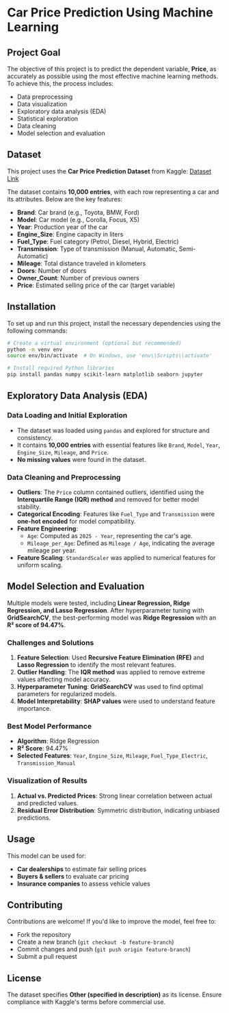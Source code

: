 # Car Price Prediction Using Machine Learning

## Project Goal

The objective of this project is to predict the dependent variable, **Price**, as accurately as possible using the most effective machine learning methods. To achieve this, the process includes:

- Data preprocessing
- Data visualization
- Exploratory data analysis (EDA)
- Statistical exploration
- Data cleaning
- Model selection and evaluation

## Dataset

This project uses the **Car Price Prediction Dataset** from Kaggle: [Dataset Link](https://www.kaggle.com/datasets/asinow/car-price-dataset/data)

The dataset contains **10,000 entries**, with each row representing a car and its attributes. Below are the key features:

- **Brand**: Car brand (e.g., Toyota, BMW, Ford)
- **Model**: Car model (e.g., Corolla, Focus, X5)
- **Year**: Production year of the car
- **Engine\_Size**: Engine capacity in liters
- **Fuel\_Type**: Fuel category (Petrol, Diesel, Hybrid, Electric)
- **Transmission**: Type of transmission (Manual, Automatic, Semi-Automatic)
- **Mileage**: Total distance traveled in kilometers
- **Doors**: Number of doors
- **Owner\_Count**: Number of previous owners
- **Price**: Estimated selling price of the car (target variable)

## Installation

To set up and run this project, install the necessary dependencies using the following commands:

```bash
# Create a virtual environment (optional but recommended)
python -m venv env
source env/bin/activate  # On Windows, use 'env\\Scripts\\activate'

# Install required Python libraries
pip install pandas numpy scikit-learn matplotlib seaborn jupyter
```

## Exploratory Data Analysis (EDA)

### Data Loading and Initial Exploration

- The dataset was loaded using `pandas` and explored for structure and consistency.
- It contains **10,000 entries** with essential features like `Brand`, `Model`, `Year`, `Engine_Size`, `Mileage`, and `Price`.
- **No missing values** were found in the dataset.

### Data Cleaning and Preprocessing

- **Outliers**: The `Price` column contained outliers, identified using the **Interquartile Range (IQR) method** and removed for better model stability.
- **Categorical Encoding**: Features like `Fuel_Type` and `Transmission` were **one-hot encoded** for model compatibility.
- **Feature Engineering**:
  - `Age`: Computed as `2025 - Year`, representing the car's age.
  - `Mileage_per_Age`: Defined as `Mileage / Age`, indicating the average mileage per year.
- **Feature Scaling**: `StandardScaler` was applied to numerical features for uniform scaling.

## Model Selection and Evaluation

Multiple models were tested, including **Linear Regression, Ridge Regression, and Lasso Regression**. After hyperparameter tuning with **GridSearchCV**, the best-performing model was **Ridge Regression** with an **R² score of 94.47%**.

### Challenges and Solutions

1. **Feature Selection**: Used **Recursive Feature Elimination (RFE)** and **Lasso Regression** to identify the most relevant features.
2. **Outlier Handling**: The **IQR method** was applied to remove extreme values affecting model accuracy.
3. **Hyperparameter Tuning**: **GridSearchCV** was used to find optimal parameters for regularized models.
4. **Model Interpretability**: **SHAP values** were used to understand feature importance.

### Best Model Performance

- **Algorithm**: Ridge Regression
- **R² Score**: 94.47%
- **Selected Features**: `Year`, `Engine_Size`, `Mileage`, `Fuel_Type_Electric`, `Transmission_Manual`

### Visualization of Results

1. **Actual vs. Predicted Prices**: Strong linear correlation between actual and predicted values.
2. **Residual Error Distribution**: Symmetric distribution, indicating unbiased predictions.

## Usage

This model can be used for:

- **Car dealerships** to estimate fair selling prices
- **Buyers & sellers** to evaluate car pricing
- **Insurance companies** to assess vehicle values

## Contributing

Contributions are welcome! If you'd like to improve the model, feel free to:

- Fork the repository
- Create a new branch (`git checkout -b feature-branch`)
- Commit changes and push (`git push origin feature-branch`)
- Submit a pull request

## License

The dataset specifies **Other (specified in description)** as its license. Ensure compliance with Kaggle's terms before commercial use.


